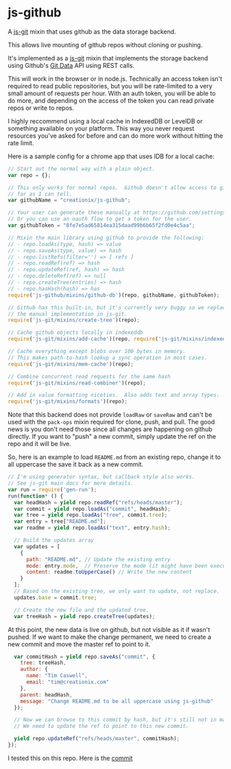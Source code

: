 js-github
=========

A [js-git][] mixin that uses github as the data storage backend.

This allows live mounting of github repos without cloning or pushing.

It's implemented as a [js-git][] mixin that implements the storage backend
using Github's [Git Data][] API using REST calls.

This will work in the browser or in node.js.  Technically an access token isn't
required to read public repositories, but you will be rate-limited to a very
small amount of requests per hour.  With an auth token, you will be able to do
more, and depending on the access of the token you can read private repos or
write to repos.

I highly reccommend using a local cache in IndexedDB or LevelDB or something
available on your platform.  This way you never request resources you've asked
for before and can do more work without hitting the rate limit.

Here is a sample config for a chrome app that uses IDB for a local cache:

```js
// Start out the normal way with a plain object.
var repo = {};

// This only works for normal repos.  Github doesn't allow access to gists as
// far as I can tell.
var githubName = "creationix/js-github";

// Your user can generate these manually at https://github.com/settings/tokens/new
// Or you can use an oauth flow to get a token for the user.
var githubToken = "8fe7e5ad65814ea315daad99b6b65f2fd0e4c5aa";

// Mixin the main library using github to provide the following:
// - repo.loadAs(type, hash) => value
// - repo.saveAs(type, value) => hash
// - repo.listRefs(filter='') => [ refs ]
// - repo.readRef(ref) => hash
// - repo.updateRef(ref, hash) => hash
// - repo.deleteRef(ref) => null
// - repo.createTree(entries) => hash
// - repo.hasHash(hash) => has
require('js-github/mixins/github-db')(repo, githubName, githubToken);

// Github has this built-in, but it's currently very buggy so we replace with
// the manual implementation in js-git.
require('js-git/mixins/create-tree')(repo);

// Cache github objects locally in indexeddb
require('js-git/mixins/add-cache')(repo, require('js-git/mixins/indexed-db'));

// Cache everything except blobs over 100 bytes in memory.
// This makes path-to-hash lookup a sync operation in most cases.
require('js-git/mixins/mem-cache')(repo);

// Combine concurrent read requests for the same hash
require('js-git/mixins/read-combiner')(repo);

// Add in value formatting niceties.  Also adds text and array types.
require('js-git/mixins/formats')(repo);
```

Note that this backend does not provide `loadRaw` or `saveRaw` and can't be used
with the `pack-ops` mixin required for clone, push, and pull.  The good news is
you don't need those since all changes are happening on github directly.  If you
want to "push" a new commit, simply update the ref on the repo and it will be
live.

So, here is an example to load `README.md` from an existing repo, change it to
all uppercase the save it back as a new commit.

```js
// I'm using generator syntax, but callback style also works.
// See js-git main docs for more details.
var run = require('gen-run');
run(function* () {
  var headHash = yield repo.readRef("refs/heads/master");
  var commit = yield repo.loadAs("commit", headHash);
  var tree = yield repo.loadAs("tree", commit.tree);
  var entry = tree["README.md"];
  var readme = yield repo.loadAs("text", entry.hash);

  // Build the updates array
  var updates = [
    {
      path: "README.md", // Update the existing entry
      mode: entry.mode,  // Preserve the mode (it might have been executible)
      content: readme.toUpperCase() // Write the new content
    }
  ];
  // Based on the existing tree, we only want to update, not replace.
  updates.base = commit.tree;

  // Create the new file and the updated tree.
  var treeHash = yield repo.createTree(updates);
```

At this point, the new data is live on github, but not visible as it if wasn't
pushed.  If we want to make the change permanent, we need to create a new commit
and move the master ref to point to it.

```js
  var commitHash = yield repo.saveAs("commit", {
    tree: treeHash,
    author: {
      name: "Tim Caswell",
      email: "tim@creationix.com"
    },
    parent: headHash,
    message: "Change README.md to be all uppercase using js-github"
  });

  // Now we can browse to this commit by hash, but it's still not in master.
  // We need to update the ref to point to this new commit.

  yield repo.updateRef("refs/heads/master", commitHash);
});
```

I tested this on this repo.  Here is the [commit](https://github.com/creationix/js-github/commit/b75c1114cdb5bc85b485b7f6d4cb830595c6cfc1)

[js-git]: https://github.com/creationix/js-git.git
[Git Data]: https://developer.github.com/v3/git/
